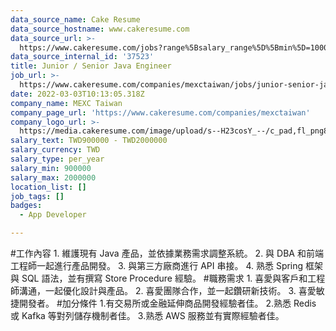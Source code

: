 ```yaml
---
data_source_name: Cake Resume
data_source_hostname: www.cakeresume.com
data_source_url: >-
  https://www.cakeresume.com/jobs?range%5Bsalary_range%5D%5Bmin%5D=1000000&refinementList%5Bprofession%5D%5B0%5D=tech_android-development&refinementList%5Bprofession%5D%5B1%5D=tech_ios-development
data_source_internal_id: '37523'
title: Junior / Senior Java Engineer
job_url: >-
  https://www.cakeresume.com/companies/mexctaiwan/jobs/junior-senior-java-engineer
date: 2022-03-03T10:13:05.318Z
company_name: MEXC Taiwan
company_page_url: 'https://www.cakeresume.com/companies/mexctaiwan'
company_logo_url: >-
  https://media.cakeresume.com/image/upload/s--H23cosY_--/c_pad,fl_png8,h_200,w_200/v1660289506/fmmveipbts2oue0re0bd.png
salary_text: TWD900000 - TWD2000000
salary_currency: TWD
salary_type: per_year
salary_min: 900000
salary_max: 2000000
location_list: []
job_tags: []
badges:
  - App Developer

---
```


#工作內容 1. 維護現有 Java 產品，並依據業務需求調整系統。 2. 與 DBA 和前端工程師一起進行產品開發。 3. 與第三方廠商進行 API 串接。 4. 熟悉 Spring 框架與 SQL 語法，並有撰寫 Store Procedure 經驗。 #職務需求 1. 喜愛與客戶和工程師溝通，一起優化設計與產品。 2. 喜愛團隊合作，並一起鑽研新技術。 3. 喜愛敏捷開發者。 #加分條件 1.有交易所或金融延伸商品開發經驗者佳。 2.熟悉 Redis 或 Kafka 等對列儲存機制者佳。 3.熟悉 AWS 服務並有實際經驗者佳。